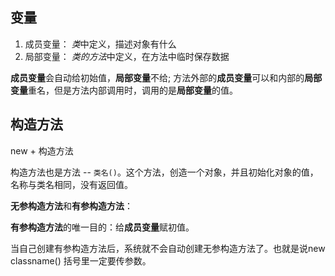 ## 变量

1. 成员变量：
*类*中定义，描述对象有什么
2. 局部变量：
*类的方法*中定义，在方法中临时保存数据

**成员变量**会自动给初始值，**局部变量**不给;
方法外部的**成员变量**可以和内部的**局部变量**重名，但是方法内部调用时，调用的是**局部变量**的值。

## 构造方法

new + 构造方法

构造方法也是方法 -- `类名()`。这个方法，创造一个对象，并且初始化对象的值，名称与类名相同，没有返回值。

**无参构造方法**和**有参构造方法**：

**有参构造方法**的唯一目的：给**成员变量**赋初值。

当自己创建有参构造方法后，系统就不会自动创建无参构造方法了。也就是说new classname() 括号里一定要传参数。

